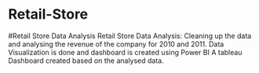 # Retail-Store
#Retail Store Data Analysis Retail Store Data Analysis: Cleaning up the data and analysing the revenue of the company for 2010 and 2011. Data Visualization is done and dashboard is created using Power BI
A tableau Dashboard created based on the analysed data.

